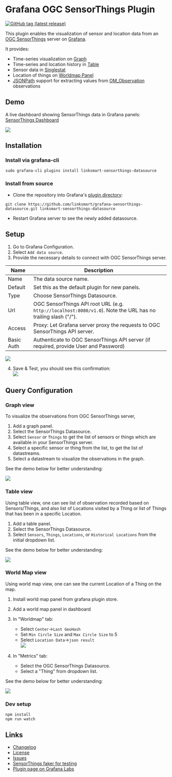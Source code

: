Grafana OGC SensorThings Plugin
===============================
[![GitHub tag (latest release)](https://img.shields.io/github/tag/linksmart/grafana-sensorthings-datasource.svg?label=release)](https://github.com/linksmart/grafana-sensorthings-datasource/tags)

This plugin enables the visualization of sensor and location data from an [OGC SensorThings](https://github.com/opengeospatial/sensorthings) server on [Grafana](http://grafana.org/).

It provides:
* Time-series visualization on [Graph](https://grafana.com/plugins/graph)
* Time-series and location history in [Table](https://grafana.com/plugins/table)
* Sensor data in [Singlestat](https://grafana.com/plugins/singlestat)
* Location of things on [Worldmap Panel](https://grafana.com/plugins/grafana-worldmap-panel)
* [JSONPath](https://goessner.net/articles/JsonPath/index.html#e2) support for extracting values from [OM_Observation](http://docs.opengeospatial.org/is/15-078r6/15-078r6.html#table_12) observations

## Demo
A live dashboard showing SensorThings data in Grafana panels: [SensorThings Dashboard](https://demo.linksmart.eu/grafana/d/OUQUMYDmz/ogc-sensorthings)

[![](https://raw.githubusercontent.com/linksmart/grafana-sensorthings-datasource/master/img/dashboard_small.png)](https://raw.githubusercontent.com/linksmart/grafana-sensorthings-datasource/master/img/dashboard.png)

## Installation

### Install via grafana-cli
```
sudo grafana-cli plugins install linksmart-sensorthings-datasource
```

### Install from source

* Clone the repository into Grafana's [plugin directory](http://docs.grafana.org/plugins/installation/#grafana-plugin-directory):
```
git clone https://github.com/linksmart/grafana-sensorthings-datasource.git linksmart-sensorthings-datasource
```
* Restart Grafana server to see the newly added datasource.

## Setup

1. Go to Grafana Configuration.
2. Select `Add data source`.
3. Provide the necessary details to connect with OGC SensorThings server.

Name | Description
------------ | -------------
Name | The data source name.
Default | Set this as the default plugin for new panels.
Type | Choose SensorThings Datasource.
Url | OGC SensorThings API root URL (e.g. `http://localhost:8080/v1.0`). Note the URL has no trailing slash ("/").
Access | Proxy: Let Grafana server proxy the requests to OGC SensorThings API server.
Basic Auth | Authenticate to OGC SensorThings API server (if required, provide User and Password)

![](https://raw.githubusercontent.com/linksmart/grafana-sensorthings-datasource/master/img/datasource_setup.png)

4. Save & Test, you should see this confirmation:  
![](https://raw.githubusercontent.com/linksmart/grafana-sensorthings-datasource/master/img/datasource_setup_confirmation.png)

## Query Configuration

### Graph view
To visualize the observations from OGC SensorThings server,

1. Add a graph panel.
2. Select the SensorThings Datasource.
3. Select `Sensor` or `Things` to get the list of sensors or things which are available in your SensorThings server.
4. Select a specific sensor or thing from the list, to get the list of datastreams.
5. Select a datastream to visualize the observations in the graph.

See the demo below for better understanding:

![](https://raw.githubusercontent.com/linksmart/grafana-sensorthings-datasource/master/img/graph_demo.gif)

### Table view
Using table view, one can see list of observation recorded based on Sensors/Things, and also list of Locations visited by a Thing or list of Things that has been in a specific Location.

1. Add a table panel.
2. Select the SensorThings Datasource.
3. Select `Sensors`, `Things`, `Locations`, or `Historical Locations` from the initial dropdown list.

See the demo below for better understanding:

![](https://raw.githubusercontent.com/linksmart/grafana-sensorthings-datasource/master/img/table_demo.gif)

### World Map view
Using world map view, one can see the current Location of a Thing on the map.

1. Install world map panel from grafana plugin store.
2. Add a world map panel in dashboard
3. In "Worldmap" tab:
    * Select `Center`->`Last GeoHash`
    * Set `Min Circle Size` and `Max Circle Size` to 5
    * Select `Location Data`->`json result`  
![](https://raw.githubusercontent.com/linksmart/grafana-sensorthings-datasource/master/img/worldmap_config.png)

4. In "Metrics" tab:
    * Select the OGC SensorThings Datasource.
    * Select a "Thing" from dropdown list.

See the demo below for better understanding:

![](https://raw.githubusercontent.com/linksmart/grafana-sensorthings-datasource/master/img/worldmap_demo.gif)



### Dev setup
```
npm install
npm run watch
```

## Links
* [Changelog](https://github.com/linksmart/grafana-sensorthings-datasource/blob/master/CHANGELOG.md)
* [License](https://github.com/linksmart/grafana-sensorthings-datasource/blob/master/LICENSE)
* [Issues](https://github.com/linksmart/grafana-sensorthings-datasource/issues)
* [SensorThings faker for testing](https://github.com/linksmart/sensorthings-faker)
* [Plugin page on Grafana Labs](https://grafana.com/plugins/linksmart-sensorthings-datasource)
